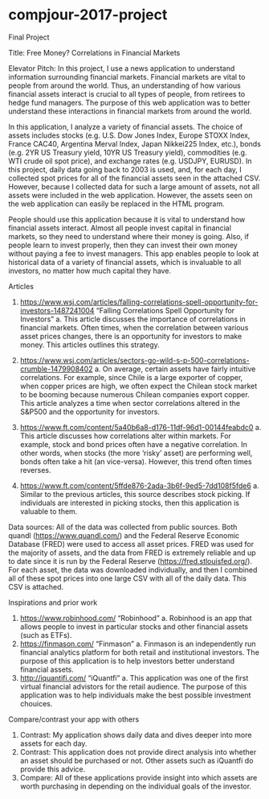 # compjour-2017-project
Final Project

Title: Free Money? Correlations in Financial Markets

Elevator Pitch: 
In this project, I use a news application to understand information surrounding financial markets. Financial markets are vital to people from around the world. Thus, an understanding of how various financial assets interact is crucial to all types of people, from retirees to hedge fund managers. The purpose of this web application was to better understand these interactions in financial markets from around the world.

In this application, I analyze a variety of financial assets. The choice of assets includes stocks (e.g. U.S. Dow Jones Index, Europe STOXX Index, France CAC40, Argentina Merval Index, Japan Nikkei225 Index, etc.), bonds (e.g. 2YR US Treasury yield, 10YR US Treasury yield), commodities (e.g. WTI crude oil spot price), and exchange rates (e.g. USDJPY, EURUSD). In this project, daily data going back to 2003 is used, and, for each day, I collected spot prices for all of the financial assets seen in the attached CSV. However, because I collected data for such a large amount of assets, not all assets were included in the web application. However, the assets seen on the web application can easily be replaced in the HTML program. 

People should use this application because it is vital to understand how financial assets interact. Almost all people invest capital in financial markets, so they need to understand where their money is going. Also, if people learn to invest properly, then they can invest their own money without paying a fee to invest managers. This app enables people to look at historical data of a variety of financial assets, which is invaluable to all investors, no matter how much capital they have. 

Articles
1.	https://www.wsj.com/articles/falling-correlations-spell-opportunity-for-investors-1487241004 “Falling Correlations Spell Opportunity for Investors”
a.	This article discusses the importance of correlations in financial markets. Often times, when the correlation between various asset prices changes, there is an opportunity for investors to make money. This articles outlines this strategy.

2.	https://www.wsj.com/articles/sectors-go-wild-s-p-500-correlations-crumble-1479908402
a.	On average, certain assets have fairly intuitive correlations. For example, since Chile is a large exporter of copper, when copper prices are high, we often expect the Chilean stock market to be booming because numerous Chilean companies export copper. This article analyzes a time when sector correlations altered in the S&P500 and the opportunity for investors.

3.	https://www.ft.com/content/5a40b6a8-d176-11df-96d1-00144feabdc0 
a.	This article discusses how correlations alter within markets. For example, stock and bond prices often have a negative correlation. In other words, when stocks (the more ‘risky’ asset) are performing well, bonds often take a hit (an vice-versa). However, this trend often times reverses. 

4.	https://www.ft.com/content/5ffde876-2ada-3b6f-9ed5-7dd108f5fde6
a.	Similar to the previous articles, this source describes stock picking. If individuals are interested in picking stocks, then this application is valuable to them.


Data sources:
All of the data was collected from public sources. Both quandl (https://www.quandl.com/) and the Federal Reserve Economic Database (FRED) were used to access all asset prices. FRED was used for the majority of assets, and the data from FRED is extremely reliable and up to date since it is run by the Federal Reserve (https://fred.stlouisfed.org/). For each asset, the data was downloaded individually, and then I combined all of these spot prices into one large CSV with all of the daily data. This CSV is attached.

Inspirations and prior work
1.	https://www.robinhood.com/ “Robinhood”
a.	Robinhood is an app that allows people to invest in particular stocks and other financial assets (such as ETFs).
2.	https://finmason.com/  “Finmason”
a.	Finmason is an independently run financial analytics platform for both retail and institutional investors. The purpose of this application is to help investors better understand financial assets. 
3.	http://iquantifi.com/ “iQuantfi”
a.	This application was one of the first virtual financial advistors for the retail audience. The purpose of this application was to help individuals make the best possible investment chouices.

Compare/contrast your app with others
1.	Contrast: My application shows daily data and dives deeper into more assets for each day.
2.	Contrast: This application does not provide direct analysis into whether an asset should be purchased or not. Other assets such as iQuantfi do provide this advice.
3.	Compare: All of these applications provide insight into which assets are worth purchasing in depending on the individual goals of the investor.
